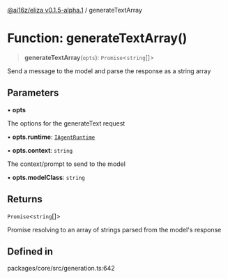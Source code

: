 [@ai16z/eliza v0.1.5-alpha.1](../index.md) / generateTextArray

# Function: generateTextArray()

> **generateTextArray**(`opts`): `Promise`\<`string`[]\>

Send a message to the model and parse the response as a string array

## Parameters

• **opts**

The options for the generateText request

• **opts.runtime**: [`IAgentRuntime`](../interfaces/IAgentRuntime.md)

• **opts.context**: `string`

The context/prompt to send to the model

• **opts.modelClass**: `string`

## Returns

`Promise`\<`string`[]\>

Promise resolving to an array of strings parsed from the model's response

## Defined in

packages/core/src/generation.ts:642

